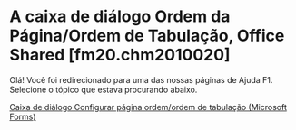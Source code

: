 
# A caixa de diálogo Ordem da Página/Ordem de Tabulação, Office Shared [fm20.chm2010020]

Olá! Você foi redirecionado para uma das nossas páginas de Ajuda F1. Selecione o tópico que estava procurando abaixo.

[Caixa de diálogo Configurar página ordem/ordem de tabulação (Microsoft Forms)](http://msdn.microsoft.com/library/f9a1b9d0-f17c-717b-5cfc-27ccb068e715%28Office.15%29.aspx)
